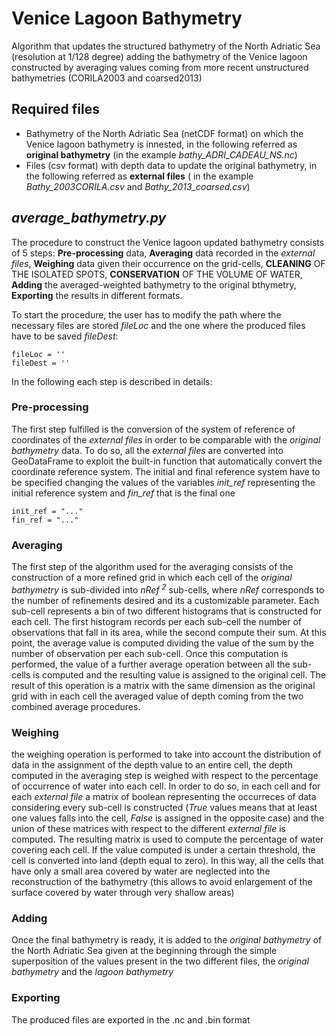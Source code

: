 # Venice Lagoon Bathymetry
Algorithm that updates the structured bathymetry of the North Adriatic Sea (resolution at 1/128 degree) adding the bathymetry of the Venice lagoon constructed by averaging values coming from more recent unstructured bathymetries (CORILA2003 and coarsed2013)

## Required files
 - Bathymetry of the North Adriatic Sea (netCDF format) on which the Venice lagoon bathymetry is innested, in the following referred as __original bathymetry__ (in the example _bathy_ADRI_CADEAU_NS.nc_)
 - Files (csv format) with depth data to update the original bathymetry, in the following referred as __external files__ ( in the example _Bathy_2003CORILA.csv_ and _Bathy_2013_coarsed.csv_)

## _average_bathymetry.py_
The procedure to construct the Venice lagoon updated bathymetry consists of 5 steps: __Pre-processing__ data, __Averaging__ data recorded in the _external files_, __Weighing__ data given their occurrence on the grid-cells, __CLEANING__ OF THE ISOLATED SPOTS, __CONSERVATION__ OF THE VOLUME OF WATER, __Adding__ the averaged-weighted bathymetry to the original bthymetry, __Exporting__ the results in different formats.

To start the procedure, the user has to modify the path where the necessary files are stored _fileLoc_ and the one where the produced files have to be saved _fileDest_:
```
fileLoc = ''
fileDest = '' 
```

In the following each step is described in details:

### Pre-processing
The first step fulfilled is the conversion of the system of reference of coordinates of the _external files_ in order to be comparable with the _original bathymetry_ data. To do so, all the _external files_ are converted into GeoDataFrame to exploit the built-in function that automatically convert the coordinate reference system. The initial and final reference system have to be specified changing the values of the variables _init_ref_ representing the initial reference system and _fin_ref_ that is the final one
```
init_ref = "..."
fin_ref = "..."
```

### Averaging
The first step of the algorithm used for the averaging consists of the construction of a more refined grid in which each cell of the _original bathymetry_ is sub-divided into _nRef <sup>2</sup>_ sub-cells, where _nRef_ corresponds to the number of refinements desired and its a customizable parameter. Each sub-cell represents a bin of two different histograms that is constructed for each cell. The first histogram records per each sub-cell the number of observations that fall in its area, while the second compute their sum. At this point, the average value is computed dividing the value of the sum by the number of observation per each sub-cell. Once this computation is performed, the value of a further average operation between all the sub-cells is computed and the resulting value is assigned to the original cell. The result of this operation is a matrix with the same dimension as the original grid with in each cell the averaged value of depth coming from the two combined average procedures.

### Weighing 
the weighing operation is performed to take into account the distribution of data in the assignment of the depth value to an entire cell, the depth computed in the averaging step is weighed with respect to the percentage of occurrence of water into each cell. In order to do so, in each cell and for each _external file_ a matrix of boolean representing the occurreces of data considering every sub-cell is constructed (_True_ values means that at least one values falls into the cell, _False_ is assigned in the opposite case) and the union of these matrices with respect to the different _external file_ is computed. The resulting matrix is used to compute the percentage of water covering each cell. If the value computed is under a certain threshold, the cell is converted into land (depth equal to zero). In this way, all the cells that have only a small area covered by water are neglected into the reconstruction of the bathymetry (this allows to avoid enlargement of the surface covered by water through very shallow areas)

###

###

### Adding
Once the final bathymetry is ready, it is added to the _original bathymetry_ of the North Adriatic Sea given at the beginning through the simple superposition of the values present in the two different files, the _original bathymetry_ and the _lagoon bathymetry_

### Exporting
The produced files are exported in the .nc and .bin format
